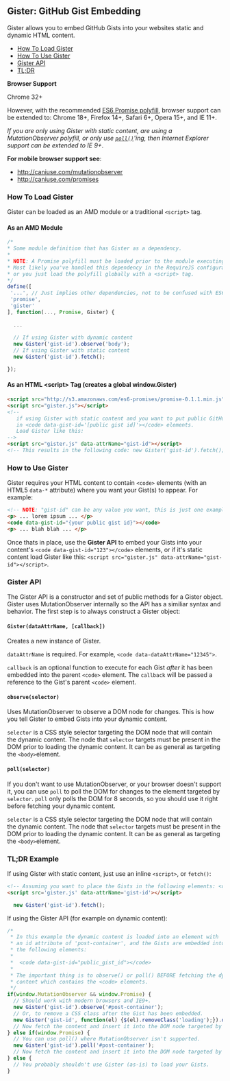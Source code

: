 ## Gister: GitHub Gist Embedding

Gister allows you to embed GitHub Gists into your websites static and dynamic HTML content. 

 * [How To Load Gister](#how-to-load-gister)
 * [How To Use Gister](#how-to-use-gister)
 * [Gister API](#gister-api)
 * [TL;DR](#tldr-example)

**Browser Support**

Chrome 32+

However, with the recommended [ES6 Promise polyfill](https://github.com/jakearchibald/ES6-Promises), browser support can be extended to: Chrome 18+, Firefox 14+, Safari 6+, Opera 15+, and IE 11+.

*If you are only using Gister with static content, are using a MutationObserver polyfill, or only use [```poll()```](#pollselector)'ing, then Internet Explorer support can be extended to IE 9+*. 

**For mobile browser support see**:

 * http://caniuse.com/mutationobserver
 * http://caniuse.com/promises

### How To Load Gister

Gister can be loaded as an AMD module or a traditional ```<script>``` tag.

#### As an AMD Module
 ```javascript
/*
 * Some module definition that has Gister as a dependency.
 * 
 * NOTE: A Promise polyfill must be loaded prior to the module executing.
 * Most likely you've handled this dependency in the RequireJS configuration,
 * or you just load the polyfill globally with a <script> tag.
 */
define([
  '...', // Just implies other dependencies, not to be confused with ES6 (Harmony) spread
  'promise',
  'gister'
], function(..., Promise, Gister) {
   
   ...
   
   // If using Gister with dynamic content
   new Gister('gist-id').observe('body');
   // If using Gister with static content
   new Gister('gist-id').fetch();

});
```
#### As an HTML &lt;script&gt; Tag (creates a global window.Gister)

```html
<script src="http://s3.amazonaws.com/es6-promises/promise-0.1.1.min.js"></script>
<script src="gister.js"></script>
<!-- 
   if using Gister with static content and you want to put public GitHub Gists 
   in <code data-gist-id='[public gist id]'></code> elements. 
   Load Gister like this:
-->
<script src="gister.js" data-attrName="gist-id"></script>
<!-- This results in the following code: new Gister('gist-id').fetch(); -->
```
### How to Use Gister

Gister requires your HTML content to contain ```<code>``` elements (with an HTML5 ```data-*``` attribute) where you want your Gist(s) to appear. For example:

```html
<!-- NOTE: "gist-id" can be any value you want, this is just one example -->
<p> ... lorem ipsum ... </p>
<code data-gist-id="{your public gist id}"></code>
<p> ... blah blah ... </p>
```
Once thats in place, use the **Gister API** to embed your Gists into your content's ```<code data-gist-id="123"></code>``` elements, or if it's static content load Gister like this: ```<script src="gister.js" data-attrName="gist-id"></script>```.
### Gister API

The Gister API is a constructor and set of public methods for a Gister object. Gister uses MutationObserver internally so the API has a similiar syntax and behavior.  The first step is to always construct a Gister object:

#### ```Gister(dataAttrName, [callback])``` 

Creates a new instance of Gister.

 ```dataAttrName``` is required. For example, ```<code data-dataAttrName="12345">```.

```callback``` is an optional function to execute for each Gist *after* it has been embedded into the parent ```<code>``` element. The ```callback``` will be passed a reference to the Gist's parent ```<code>``` element.

#### ```observe(selector)```

Uses MutationObserver to observe a DOM node for changes. This is how you tell Gister to embed Gists into your dynamic content.

```selector``` is a CSS style selector targeting the DOM node that will contain the dynamic content. The node that ```selector``` targets must be present in the DOM prior to loading the dynamic content. It can be as general as targeting the ```<body>```element.


#### ```poll(selector)```

If you don't want to use MutationObserver, or your browser doesn't support it, you can use ```poll``` to poll the DOM for changes to the element targeted by ```selector```. ```poll``` only polls the DOM for 8 seconds, so you should use it right before fetching your dynamic content.

```selector``` is a CSS style selector targeting the DOM node that will contain the dynamic content. The node that ```selector``` targets must be present in the DOM prior to loading the dynamic content. It can be as general as targeting the ```<body>```element.

### TL;DR Example
If using Gister with static content, just use an inline ```<script>```, or ```fetch()```:

```html
<!-- Assuming you want to place the Gists in the following elements: <code data-gist-id={YOUR GIST ID}></code> -->
<script src='gister.js' data-attrName='gist-id'></script>
```

```javascript
  new Gister('gist-id').fetch();
```

If using the Gister API (for example on dynamic content):
```javascript
/*
 * In this example the dynamic content is loaded into an element with 
 * an id attribute of 'post-container', and the Gists are embedded into
 * the following elements:
 *
 *  <code data-gist-id="public_gist_id"></code>
 *
 * The important thing is to observe() or poll() BEFORE fetching the dynamic
 * content which contains the <code> elements.
 */
if(window.MutationObserver && window.Promise) {
  // Should work with modern browsers and IE9+.
  new Gister('gist-id').observe('#post-container');
  // Or, to remove a CSS class after the Gist has been embedded.
  new Gister('gist-id', function(el) {$(el).removeClass('loading');}).observe('#post-container');
  // Now fetch the content and insert it into the DOM node targeted by #post-container.
} else if(window.Promise) {
  // You can use poll() where MutationObserver isn't supported.
  new Gister('gist-id').poll('#post-container');
  // Now fetch the content and insert it into the DOM node targeted by #post-container.
} else {
  // You probably shouldn't use Gister (as-is) to load your Gists.
}
```
